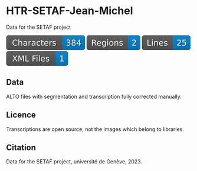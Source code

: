 # HTR-SETAF-Jean-Michel
Data for the SETAF project

![characters badge](badges/characters.svg) ![regions badge](badges/regions.svg) ![lines badge](badges/lines.svg) ![files badge](badges/files.svg)


## Data

ALTO files with segmentation and transcription fully corrected manually.

## Licence

Transcriptions are open source, not the images which belong to libraries.

## Citation

Data for the SETAF project, université de Genève, 2023.
